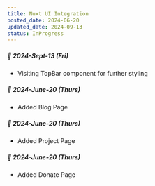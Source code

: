 ```yaml
---
title: Nuxt UI Integration 
posted_date: 2024-06-20
updated_date: 2024-09-13
status: InProgress
---
```


##### 📅 2024-Sept-13 (Fri)
- Visiting TopBar component for further styling

##### 📅 2024-June-20 (Thurs)
- Added Blog Page

##### 📅 2024-June-20 (Thurs)
- Added Project Page

##### 📅 2024-June-20 (Thurs)
- Added Donate Page




